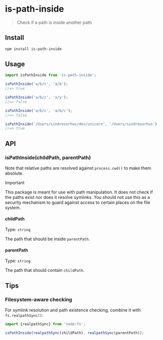 # is-path-inside

> Check if a path is inside another path

## Install

```sh
npm install is-path-inside
```

## Usage

```js
import isPathInside from 'is-path-inside';

isPathInside('a/b/c', 'a/b');
//=> true

isPathInside('a/b/c', 'x/y');
//=> false

isPathInside('a/b/c', 'a/b/c');
//=> false

isPathInside('/Users/sindresorhus/dev/unicorn', '/Users/sindresorhus');
//=> true
```

## API

### isPathInside(childPath, parentPath)

Note that relative paths are resolved against `process.cwd()` to make them absolute.

> [!IMPORTANT]
> This package is meant for use with path manipulation. It does not check if the paths exist nor does it resolve symlinks. You should not use this as a security mechanism to guard against access to certain places on the file system.

#### childPath

Type: `string`

The path that should be inside `parentPath`.

#### parentPath

Type: `string`

The path that should contain `childPath`.

## Tips

### Filesystem-aware checking

For symlink resolution and path existence checking, combine it with `fs.realpathSync()`:

```js
import {realpathSync} from 'node:fs';

isPathInside(realpathSync(childPath), realpathSync(parentPath));
```
